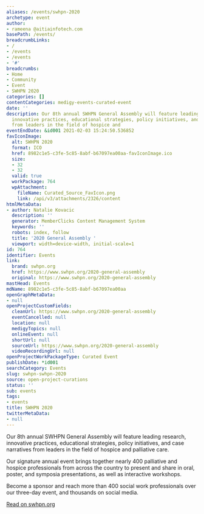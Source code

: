 ```yaml
---
aliases: /events/swhpn-2020
archetype: event
author:
- rameena @aitiainfotech.com
basePath: /events/
breadcrumbLinks:
- /
- /events
- /events
- '#'
breadcrumbs:
- Home
- Community
- Event
- SWHPN 2020
categories: []
contentCategories: medigy-events-curated-event
date: ''
description: Our 8th annual SWHPN General Assembly will feature leading research,
  innovative practices, educational strategies, policy initiatives, and case narratives
  from leaders in the field of hospice and
eventEndDate: &id001 2021-02-03 15:24:50.536852
favIconImage:
  alt: SWHPN 2020
  format: ICO
  href: 8982c1e5-c3fe-5c85-8abf-b67097ea00aa-favIconImage.ico
  size:
  - 32
  - 32
  valid: true
  workPackage: 764
  wpAttachment:
    fileName: Curated_Source_FavIcon.png
    link: /api/v3/attachments/2326/content
htmlMetaData:
- author: Natalie Kovacic
  description: ''
  generator: MemberClicks Content Management System
  keywords: ''
  robots: index, follow
  title: '2020 General Assembly '
  viewport: width=device-width, initial-scale=1
id: 764
identifier: Events
link:
  brand: swhpn.org
  href: https://www.swhpn.org/2020-general-assembly
  original: https://www.swhpn.org/2020-general-assembly
mastHead: Events
mdName: 8982c1e5-c3fe-5c85-8abf-b67097ea00aa
openGraphMetaData:
- null
openProjectCustomFields:
  cleanUrl: https://www.swhpn.org/2020-general-assembly
  eventCancelled: null
  location: null
  medigyTopics: null
  onlineEvent: null
  shortUrl: null
  sourceUrl: https://www.swhpn.org/2020-general-assembly
  videoRecordingUrl: null
openProjectWorkPackageType: Curated Event
publishDate: *id001
searchCategory: Events
slug: swhpn-swhpn-2020
source: open-project-curations
status: ''
sub: events
tags:
- events
title: SWHPN 2020
twitterMetaData:
- null
---
```


Our 8th annual SWHPN General Assembly will feature leading research, innovative practices, educational strategies, policy initiatives, and case narratives from leaders in the field of hospice and palliative care.

Our signature annual event brings together nearly 400 palliative and hospice professionals from across the country to present and share in oral, poster, and symposia presentations, as well as interactive workshops.

Become a sponsor and reach more than 400 social work professionals over our three-day event, and thousands on social media.   
  
[Read on swhpn.org](https://www.swhpn.org/2020-general-assembly)